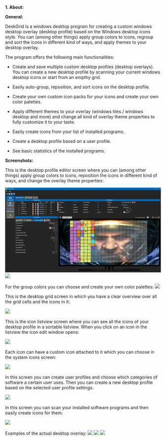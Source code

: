 **1. About:**

**General:**

DeskGrid is a windows desktop program for creating a custom windows desktop overlay (desktop profile) based on the Windows desktop icons style.
You can (among other things) apply group colors to icons, regroup and sort the icons in different kind of ways, and apply themes to your desktop overlay.

The program offers the following main functionalities:

- Create and save multiple custom desktop profiles (desktop overlays). You can create a new desktop profile by scanning your current windows desktop icons or start from an empthy grid.
- Easily auto-group, reposition, and sort icons on the desktop profile.
- Create your own custom icon packs for your icons and create your own color palettes.
- Apply different themes to your overlay (windows tiles / windows desktop and more) and change all kind of overlay theme properties to fully customize it to your taste.

- Easily create icons from your list of installed programs.
- Create a desktop profile based on a user profile.
- See basic statistics of the installed programs.

**Screenshots:**

This is the desktop profile editor screen where you can (among other things) apply group colors to icons, reposition the icons in different kind of ways, and change the overlay theme properties:

![](/screenshot1.jpg)
![](DeskGrid-release/screenshot8.jpg)

For the group colors you can choose and create your own color palettes:
![](DeskGrid-release/screenshot10.jpg)

This is the desktop grid screen in which you have a clear overview over all the grid cells and the icons in it:

![](DeskGrid-release/screenshot2.jpg)

This is the icon listview screen where you can see all the icons of your desktop profile in a sortable listview. When you click on an icon in the listview the icon edit window 
opens:

![](DeskGrid-release/screenshot3.jpg)

Each icon can have a custom icon attached to it which you can choose in the system icons screen:

![](DeskGrid-release/screenshot4.jpg)

In this screen you can create user profiles and choose which categories of software a certain user uses. Then you can create a new desktop profile based on the selected user profile settings.

![](DeskGrid-release/screenshot5.jpg)

In this screen you can scan your installed software programs and then easily create icons for them. 

![](DeskGrid-release/screenshot11.jpg)

Examples of the actual desktop overlay:
![](DeskGrid-release/screenshot6.jpg)
![](DeskGrid-release/screenshot7.jpg)
![](DeskGrid-release/screenshot9.jpg)


